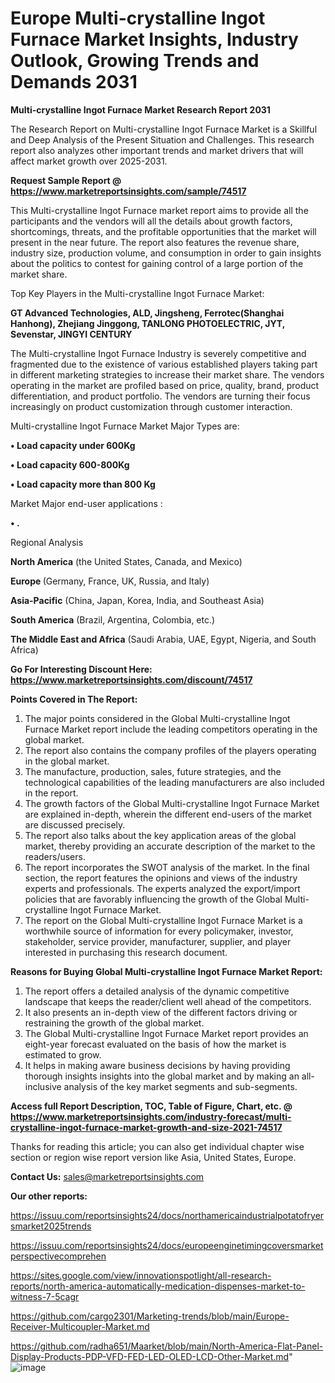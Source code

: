  # Europe Multi-crystalline Ingot Furnace Market Insights, Industry Outlook, Growing Trends and Demands 2031

<strong>Multi-crystalline Ingot Furnace Market Research Report 2031</strong>

The Research Report on Multi-crystalline Ingot Furnace Market is a Skillful and Deep Analysis of the Present Situation and Challenges. This research report also analyzes other important trends and market drivers that will affect market growth over 2025-2031.

<strong>Request Sample Report @ <a href=https://www.marketreportsinsights.com/sample/74517>https://www.marketreportsinsights.com/sample/74517</a></strong>

This Multi-crystalline Ingot Furnace market report aims to provide all the participants and the vendors will all the details about growth factors, shortcomings, threats, and the profitable opportunities that the market will present in the near future. The report also features the revenue share, industry size, production volume, and consumption in order to gain insights about the politics to contest for gaining control of a large portion of the market share.

Top Key Players in the Multi-crystalline Ingot Furnace Market:

<strong>GT Advanced Technologies, ALD, Jingsheng, Ferrotec(Shanghai Hanhong), Zhejiang Jinggong, TANLONG PHOTOELECTRIC, JYT, Sevenstar, JINGYI CENTURY</strong>

The Multi-crystalline Ingot Furnace Industry is severely competitive and fragmented due to the existence of various established players taking part in different marketing strategies to increase their market share. The vendors operating in the market are profiled based on price, quality, brand, product differentiation, and product portfolio. The vendors are turning their focus increasingly on product customization through customer interaction.

Multi-crystalline Ingot Furnace Market Major Types are:

<strong>• Load capacity under 600Kg

• Load capacity 600-800Kg

• Load capacity more than 800 Kg</strong>

Market Major end-user applications :

<strong>• .</strong>

Regional Analysis

</u><strong><b>North America</b></strong> (the United States, Canada, and Mexico)

<strong><b>Europe </b></strong>(Germany, France, UK, Russia, and Italy)

<strong><b>Asia-Pacific</b></strong> (China, Japan, Korea, India, and Southeast Asia)

<strong><b>South America</b></strong> (Brazil, Argentina, Colombia, etc.)

<strong><b>The Middle East and Africa</b></strong> (Saudi Arabia, UAE, Egypt, Nigeria, and South Africa)

<strong>Go For Interesting Discount Here: <a href=https://www.marketreportsinsights.com/discount/74517>https://www.marketreportsinsights.com/discount/74517</a></strong>

<strong>Points Covered in The Report:</strong>
<ol>
  <li>The major points considered in the Global Multi-crystalline Ingot Furnace Market report include the leading competitors operating in the global market.</li>
  <li>The report also contains the company profiles of the players operating in the global market.</li>
  <li>The manufacture, production, sales, future strategies, and the technological capabilities of the leading manufacturers are also included in the report.</li>
  <li>The growth factors of the Global Multi-crystalline Ingot Furnace Market are explained in-depth, wherein the different end-users of the market are discussed precisely.</li>
  <li>The report also talks about the key application areas of the global market, thereby providing an accurate description of the market to the readers/users.</li>
  <li>The report incorporates the SWOT analysis of the market. In the final section, the report features the opinions and views of the industry experts and professionals. The experts analyzed the export/import policies that are favorably influencing the growth of the Global Multi-crystalline Ingot Furnace Market.</li>
  <li>The report on the Global Multi-crystalline Ingot Furnace Market is a worthwhile source of information for every policymaker, investor, stakeholder, service provider, manufacturer, supplier, and player interested in purchasing this research document.</li>
</ol>
<strong>Reasons for Buying Global Multi-crystalline Ingot Furnace Market Report:</strong>

<ol>
  <li>The report offers a detailed analysis of the dynamic competitive landscape that keeps the reader/client well ahead of the competitors.</li>
  <li>It also presents an in-depth view of the different factors driving or restraining the growth of the global market.</li>
  <li>The Global Multi-crystalline Ingot Furnace Market report provides an eight-year forecast evaluated on the basis of how the market is estimated to grow.</li>
  <li>It helps in making aware business decisions by having providing thorough insights insights into the global market and by making an all-inclusive analysis of the key market segments and sub-segments.</li>
</ol>
<strong>Access full Report Description, TOC, Table of Figure, Chart, etc. @ <a href=https://www.marketreportsinsights.com/industry-forecast/multi-crystalline-ingot-furnace-market-growth-and-size-2021-74517>https://www.marketreportsinsights.com/industry-forecast/multi-crystalline-ingot-furnace-market-growth-and-size-2021-74517</a></strong>


Thanks for reading this article; you can also get individual chapter wise section or region wise report version like Asia, United States, Europe.

<strong>Contact Us:</strong>
sales@marketreportsinsights.com

<strong>Our other reports:</strong>

<a href=https://issuu.com/reportsinsights24/docs/northamericaindustrialpotatofryersmarket2025trends>https://issuu.com/reportsinsights24/docs/northamericaindustrialpotatofryersmarket2025trends</a>

<a href=https://issuu.com/reportsinsights24/docs/europeenginetimingcoversmarketperspectivecomprehen>https://issuu.com/reportsinsights24/docs/europeenginetimingcoversmarketperspectivecomprehen</a>

<a href=https://sites.google.com/view/innovationspotlight/all-research-reports/north-america-automatically-medication-dispenses-market-to-witness-7-5cagr>https://sites.google.com/view/innovationspotlight/all-research-reports/north-america-automatically-medication-dispenses-market-to-witness-7-5cagr</a>

<a href=https://github.com/cargo2301/Marketing-trends/blob/main/Europe-Receiver-Multicoupler-Market.md>https://github.com/cargo2301/Marketing-trends/blob/main/Europe-Receiver-Multicoupler-Market.md</a>

<a href=https://github.com/radha651/Maarket/blob/main/North-America-Flat-Panel-Display-Products-PDP-VFD-FED-LED-OLED-LCD-Other-Market.md>https://github.com/radha651/Maarket/blob/main/North-America-Flat-Panel-Display-Products-PDP-VFD-FED-LED-OLED-LCD-Other-Market.md</a>"
![image](https://github.com/user-attachments/assets/7cc0f11b-2317-40c4-83e3-183e2036537f)
